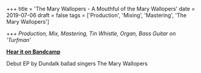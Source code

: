 +++
title = 'The Mary Wallopers - A Mouthful of the Mary Wallopers'
date = 2019-07-06
draft = false
tags = ['Production', 'Mixing', 'Mastering', 'The Mary Wallopers']

+++
_Production, Mix, Mastering, Tin Whistle, Organ, Bass Guitar on 'Turfman'_

[**Hear it on Bandcamp**](https://marywallopers.bandcamp.com/album/a-mouthful-of-the-mary-wallopers)

Debut EP by Dundalk ballad singers The Mary Wallopers

